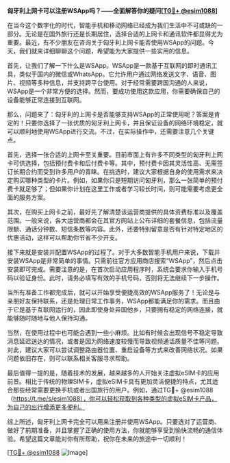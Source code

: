 **匈牙利上网卡可以注册WSApp吗？——全面解答你的疑问[[TG💪+ @esim1088](https://t.me/s/esim1088)]**

在当今这个数字化的时代，智能手机和移动网络已经成为我们生活中不可或缺的一部分。无论是在国外旅行还是长期居住，选择合适的上网卡和通讯软件都显得尤为重要。最近，有不少朋友在咨询关于匈牙利上网卡能否使用WSApp的问题。今天，我们就来详细聊聊这个问题，希望能为大家提供一些实用的信息。

首先，让我们了解一下什么是WSApp。WSApp是一款基于互联网的即时通讯工具，类似于国内的微信或WhatsApp。它允许用户通过网络发送文字、语音、图片、视频等多种信息，并支持跨平台使用。对于经常需要跨国沟通的人来说，WSApp是一个非常方便的选择。然而，要成功使用这款应用，你需要确保自己的设备能够正常连接到互联网。

那么，问题来了：匈牙利的上网卡是否能够支持WSApp的正常使用呢？答案是肯定的！只要你选择了一张优质的匈牙利上网卡，并且保证设备的网络环境稳定，就可以顺利地使用WSApp进行交流。不过，在实际操作中，还需要注意几个关键点。

首先，选择一张合适的上网卡至关重要。目前市面上有许多不同类型的匈牙利上网卡可供选择，包括预付费卡和后付费卡等。其中，预付费卡因其灵活性高、无需签订长期合约而受到许多用户的青睐。在挑选时，建议大家根据自身的使用需求来决定购买哪种类型的卡片。例如，如果你只是短期访问匈牙利，那么一张简单的预付费卡就足够了；但如果你计划在这里工作或者学习较长时间，则可能需要考虑更全面的服务方案。

其次，在购买上网卡之前，最好先了解清楚该运营商提供的具体资费标准以及覆盖范围。一般来说，各大运营商都会在其官方网站上公布详细的套餐信息，包括流量限额、通话分钟数、短信条数等内容。此外，还要特别留意是否有针对特定地区的优惠活动，这样可以帮助你节省不少开支。

接下来就是安装并配置WSApp的过程了。对于大多数智能手机用户来说，下载并安装WSApp是非常简单的事情。只需前往官方应用商店搜索“WSApp”，然后点击安装即可完成。需要注意的是，在首次启动应用程序时，系统会要求你输入手机号码以验证身份。此时，请务必填写有效的手机号码，否则将无法继续下一步操作。

当所有准备工作都完成后，就可以开始享受便捷高效的WSApp服务了！无论是与亲朋好友保持联系，还是处理日常工作事务，WSApp都能满足你的需求。而且由于它是基于互联网运行的，因此即使身处异国他乡，只要拥有稳定的网络连接，就能够随时随地与他人保持沟通。

当然，在使用过程中也可能会遇到一些小麻烦。比如有时候会出现信号不稳定导致消息延迟送达的情况，或者是因为网络速度较慢而导致视频通话质量不佳等问题。对此，建议大家可以尝试调整路由器位置、重启设备等方式来改善网络状况。如果问题依旧存在，则可以联系相关客服寻求帮助。

最后值得一提的是，随着技术的发展，越来越多的人开始关注虚拟eSIM卡的应用前景。相比于传统的物理SIM卡，虚拟eSIM卡具有更加灵活便捷的特点，尤其适合那些经常需要更换手机或者出国旅行的用户。例如，通过TG💪+ @esim1088（https://t.me/s/esim1088），你可以轻松获取到各种类型的虚拟eSIM卡产品，为自己的出行增添更多便利。

综上所述，匈牙利上网卡完全可以用来注册并使用WSApp。只要选对了运营商、做好了前期准备，并且掌握了正确的使用方法，你就能够享受到愉快流畅的通信体验。希望这篇文章能对你有所帮助，祝你在未来的旅途中一切顺利！

[[TG💪+ @esim1088](https://t.me/s/esim1088) ![Image](https://i.postimg.cc/4NQfJmqS/Snipaste-2025-05-13-00-14-12.png)]